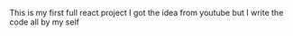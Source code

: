 This is my first full react project I got the idea from youtube but I write the code all by my self
